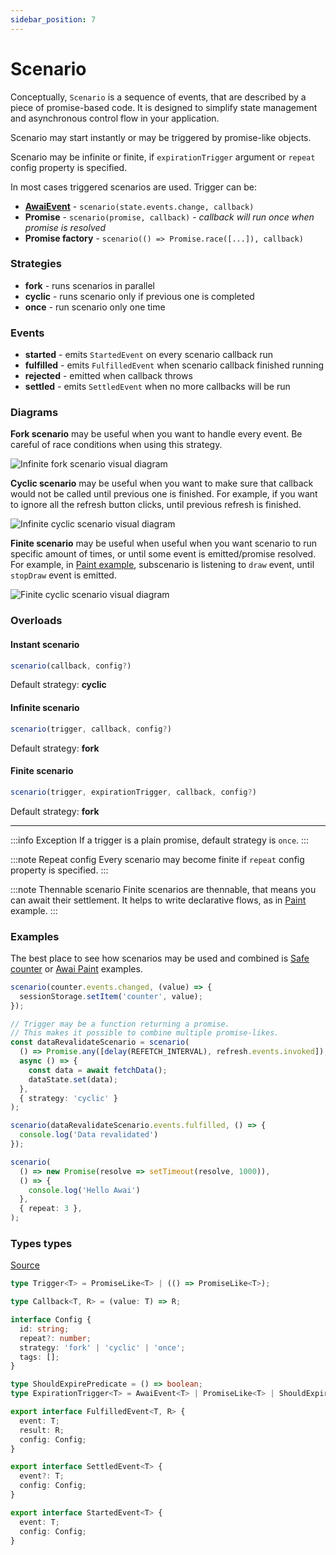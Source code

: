 ```yaml
---
sidebar_position: 7
---
```


# Scenario

Conceptually, `Scenario` is a sequence of events, that are described by a piece of promise-based code. It is designed to simplify state management and asynchronous control flow in your application.

Scenario may start instantly or may be triggered by promise-like objects.

Scenario may be infinite or finite, if `expirationTrigger` argument or `repeat` config property is specified.

In most cases triggered scenarios are used. Trigger can be:
- **[AwaiEvent](/awai-event)** - `scenario(state.events.change, callback)`
- **Promise** - `scenario(promise, callback)` - _callback will run once when promise is resolved_
- **Promise factory** - `scenario(() => Promise.race([...]), callback)`

### Strategies

- **fork** - runs scenarios in parallel
- **cyclic** - runs scenario only if previous one is completed
- **once** - run scenario only one time

### Events

- **started** - emits `StartedEvent` on every scenario callback run
- **fulfilled** - emits `FulfilledEvent` when scenario callback finished running
- **rejected** - emitted when callback throws
- **settled** - emits `SettledEvent` when no more callbacks will be run

### Diagrams

**Fork scenario** may be useful when you want to handle every event. Be careful of race conditions when using this strategy.

![Infinite fork scenario visual diagram](/diagrams/InfiniteScenarioFork.svg "Infinite fork scenario visual diagram")

**Cyclic scenario** may be useful when you want to make sure that callback would not be called until previous one is finished. For example, if you want to ignore all the refresh button clicks, until previous refresh is finished.

![Infinite cyclic scenario visual diagram](/diagrams/InfiniteScenarioCyclic.svg "Infinite cyclic scenario visual diagram")

**Finite scenario** may be useful when useful when you want scenario to run specific amount of times, or until some event is emitted/promise resolved.
For example, in [Paint example](https://github.com/yuriyyakym/awai-paint/blob/master/src/state/scenarios/draw-line.ts), subscenario is listening to `draw` event, until `stopDraw` event is emitted.

![Finite cyclic scenario visual diagram](/diagrams/FiniteScenario.svg "Finite cyclic scenario visual diagram")

### Overloads

#### Instant scenario
```ts
scenario(callback, config?)
```
Default strategy: **cyclic**

#### Infinite scenario
```ts
scenario(trigger, callback, config?)
```
Default strategy: **fork**

#### Finite scenario
```ts
scenario(trigger, expirationTrigger, callback, config?)
```
Default strategy: **fork**

---

:::info Exception
If a trigger is a plain promise, default strategy is `once`.
:::

:::note Repeat config
Every scenario may become finite if `repeat` config property is specified.
:::

:::note Thennable scenario
Finite scenarios are thennable, that means you can await their settlement. It helps to write declarative flows, as in [Paint](https://codesandbox.io/p/github/yuriyyakym/awai-paint/master?file=%2Fsrc%2Fstate%2Fscenarios%2Fdraw-line.ts) example.
:::

### Examples

The best place to see how scenarios may be used and combined is [Safe counter](https://codesandbox.io/p/sandbox/awai--cunter-qk7h6p?file=%2Fsrc%2Fstate.ts) or [Awai Paint](https://codesandbox.io/p/github/yuriyyakym/awai-paint/master?file=%2Fsrc%2Fstate%2Fscenarios%2Fdraw-line.ts) examples.

```ts title="Scenario of writing every counter change into sessionStorage" description="abc"
scenario(counter.events.changed, (value) => {
  sessionStorage.setItem('counter', value);
});
```

```ts title="Scenario that re-fetches data every N seconds or by clicking a refresh button"
// Trigger may be a function returning a promise.
// This makes it possible to combine multiple promise-likes.
const dataRevalidateScenario = scenario(
  () => Promise.any([delay(REFETCH_INTERVAL), refresh.events.invoked]),
  async () => {
    const data = await fetchData();
    dataState.set(data);
  },
  { strategy: 'cyclic' }
);
```

```ts title="Scenario has its events, which may be used to trigger another scenario"
scenario(dataRevalidateScenario.events.fulfilled, () => {
  console.log('Data revalidated')
});
```

```ts title="Scenario that logs 'Hello Awai' 3 times every one second"
scenario(
  () => new Promise(resolve => setTimeout(resolve, 1000)),
  () => {
    console.log('Hello Awai')
  },
  { repeat: 3 },
);
```

### Types types
 
[Source](https://github.com/yuriyyakym/awai/blob/master/src/scenario/types.ts)

```ts title="Other types"
type Trigger<T> = PromiseLike<T> | (() => PromiseLike<T>);

type Callback<T, R> = (value: T) => R;

interface Config {
  id: string;
  repeat?: number;
  strategy: 'fork' | 'cyclic' | 'once';
  tags: [];
}

type ShouldExpirePredicate = () => boolean;
type ExpirationTrigger<T> = AwaiEvent<T> | PromiseLike<T> | ShouldExpirePredicate;

export interface FulfilledEvent<T, R> {
  event: T;
  result: R;
  config: Config;
}

export interface SettledEvent<T> {
  event?: T;
  config: Config;
}

export interface StartedEvent<T> {
  event: T;
  config: Config;
}
```

